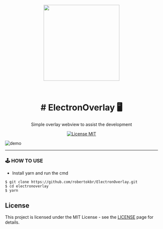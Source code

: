 <h1 align="center">
<br>
  <img src="https://fabiobrandao.net.br/blog/wp-content/uploads/2018/05/electron.png" width="250px" /><br>
<br>
<br>
# ElectronOverlay 🖥
</h1>
<p align="center">Simple overlay webview to assist the development</p>
<p align="center">
  <a href="https://opensource.org/licenses/MIT">
    <img src="https://img.shields.io/badge/License-MIT-blue.svg" alt="License MIT">
  </a>
</p>

<div>
  <img src="https://i.imgur.com/BfkzFLx.png" alt="demo">
</div>

<hr />


### 🕹 HOW TO USE

- Install yarn and run the cmd

```
$ git clone https://github.com/robertokbr/ElectronOverlay.git
$ cd electronoverlay
$ yarn

```

## License

This project is licensed under the MIT License - see the [LICENSE](https://opensource.org/licenses/MIT) page for details.

